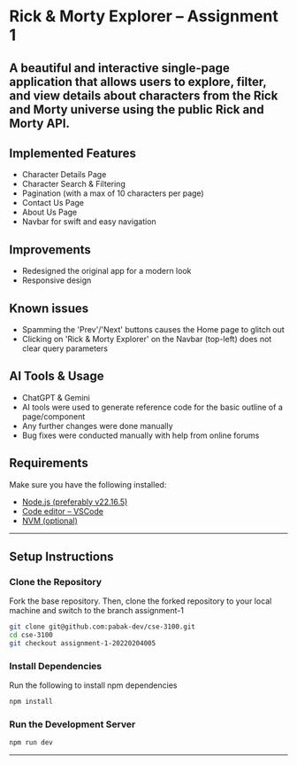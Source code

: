 # Rick & Morty Explorer – Assignment 1

A beautiful and interactive single-page application that allows users to explore, filter, and view details about characters from the Rick and Morty universe using the public Rick and Morty API.
---

## Implemented Features

- Character Details Page
- Character Search & Filtering
- Pagination (with a max of 10 characters per page)
- Contact Us Page
- About Us Page
- Navbar for swift and easy navigation

## Improvements

- Redesigned the original app for a modern look
- Responsive design

## Known issues

- Spamming the 'Prev'/'Next' buttons causes the Home page to glitch out
- Clicking on 'Rick & Morty Explorer' on the Navbar (top-left) does not clear query parameters

## AI Tools & Usage

- ChatGPT & Gemini
- AI tools were used to generate reference code for the basic outline of a page/component
- Any further changes were done manually
- Bug fixes were conducted manually with help from online forums

## Requirements

Make sure you have the following installed:

- [Node.js (preferably v22.16.5)](https://nodejs.org/en/download/)
- [Code editor – VSCode](https://code.visualstudio.com/)
- [NVM (optional)](https://github.com/coreybutler/nvm-windows)

---

## Setup Instructions

### Clone the Repository

Fork the base repository. Then, clone the forked repository to your local machine and switch to the branch assignment-1

```bash
git clone git@github.com:pabak-dev/cse-3100.git
cd cse-3100
git checkout assignment-1-20220204005
```

### Install Dependencies

Run the following to install npm dependencies

```bash
npm install
```

### Run the Development Server

```bash
npm run dev
```
---
